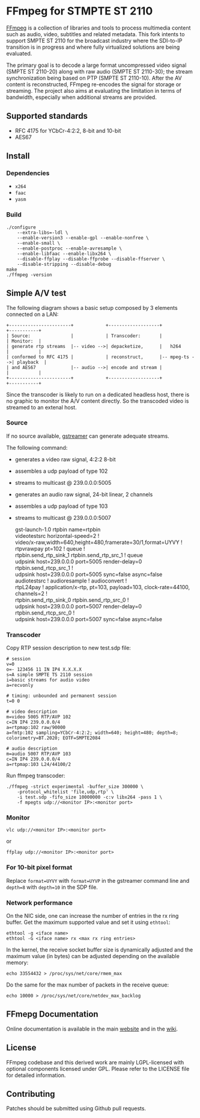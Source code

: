 FFmpeg for STMPTE ST 2110
=========================

[FFmpeg](README_FFMPEG.md) is a collection of libraries and tools to
process multimedia content such as audio, video, subtitles and related
metadata. This fork intents to support SMPTE ST 2110 for the broadcast
industry where the SDI-to-IP transition is in progress and where fully
virtualized solutions are being evaluated.

The primary goal is to decode a large format uncompressed video signal
(SMPTE ST 2110-20) along with raw audio (SMPTE ST 2110-30); the stream
synchronization being based on PTP (SMPTE ST 2110-10). After the AV
content is reconstructed, FFmpeg re-encodes the signal for storage or
streaming. The project also aims at evaluating the limitation in terms
of bandwidth, especially when additional streams are provided.

## Supported standards

* RFC 4175 for YCbCr-4:2:2, 8-bit and 10-bit
* AES67

## Install

### Dependencies

* `x264`
* `faac`
* `yasm`

### Build

	./configure
		--extra-libs=-ldl \
		--enable-version3 --enable-gpl --enable-nonfree \
		--enable-small \
		--enable-postproc --enable-avresample \
		--enable-libfaac --enable-libx264 \
		--disable-ffplay --disable-ffprobe --disable-ffserver \
		--disable-stripping --disable-debug
	make
	./ffmpeg -version

## Simple A/V test

The following diagram shows a basic setup composed by 3 elements
connected on a LAN:

	+-----------------------+            +-------------------+              +-----------+
	| Source:               |            | Transcoder:       |              | Monitor:  |
	| generate rtp streams  |-- video -->| depacketize,      |   h264       |           |
	| conformed to RFC 4175 |            | reconstruct,      |-- mpeg-ts -->| playback  |
	| and AES67             |-- audio -->| encode and stream |              |           |
	+-----------------------+            +-------------------+              +-----------+

Since the transcoder is likely to run on a dedicated headless host,
there is no graphic to monitor the A/V content directly. So the
transcoded video is streamed to an extenal host.

### Source

If no source available, [gstreamer](https://gstreamer.freedesktop.org/)
can generate adequate streams.

The following command:
* generates a video raw signal, 4:2:2 8-bit
* assembles a udp payload of type 102
* streams to multicast @ 239.0.0.0:5005
* generates an audio raw signal, 24-bit linear, 2 channels
* assembles a udp payload of type 103
* streams to multicast @ 239.0.0.0:5007


	gst-launch-1.0 rtpbin name=rtpbin \
		videotestsrc horizontal-speed=2 !  \
		video/x-raw,width=640,height=480,framerate=30/1,format=UYVY ! rtpvrawpay pt=102 ! queue ! \
		rtpbin.send_rtp_sink_1 rtpbin.send_rtp_src_1 ! queue  \
		udpsink host=239.0.0.0 port=5005 render-delay=0 rtpbin.send_rtcp_src_1 ! \
		udpsink host=239.0.0.0 port=5005 sync=false async=false \
		audiotestsrc ! audioresample ! audioconvert ! \
		rtpL24pay ! application/x-rtp, pt=103, payload=103, clock-rate=44100, channels=2 ! \
		rtpbin.send_rtp_sink_0 rtpbin.send_rtp_src_0 ! \
		udpsink host=239.0.0.0 port=5007 render-delay=0 rtpbin.send_rtcp_src_0 ! \
		udpsink host=239.0.0.0 port=5007 sync=false async=false

### Transcoder

Copy RTP session description to new test.sdp file:

	# session
	v=0
	o=- 123456 11 IN IP4 X.X.X.X
	s=A simple SMPTE TS 2110 session
	i=basic streams for audio video
	a=recvonly

	# timing: unbounded and permanent session
	t=0 0

	# video description
	m=video 5005 RTP/AVP 102
	c=IN IP4 239.0.0.0/4
	a=rtpmap:102 raw/90000
	a=fmtp:102 sampling=YCbCr-4:2:2; width=640; height=480; depth=8; colorimetry=BT.2020; EOTF=SMPTE2084

	# audio description
	m=audio 5007 RTP/AVP 103
	c=IN IP4 239.0.0.0/4
	a=rtpmap:103 L24/44100/2

Run ffmpeg transcoder:

	./ffmpeg -strict experimental -buffer_size 300000 \
		-protocol_whitelist 'file,udp,rtp' \
		-i test.sdp -fifo_size 10000000 -c:v libx264 -pass 1 \
		-f mpegts udp://<monitor IP>:<monitor port>

### Monitor

	vlc udp://<monitor IP>:<monitor port>

or

	ffplay udp://<monitor IP>:<monitor port>

### For 10-bit pixel format

Replace ``format=UYVY`` with ``format=UYVP`` in the gstreamer command
line and ``depth=8`` with ``depth=10`` in the SDP file.

### Network performance

On the NIC side, one can increase the number of entries in the rx ring
buffer. Get the maximum supported value and set it using ``ethtool``:

	ethtool -g <iface name>
	ethtool -G <iface name> rx <max rx ring entries>

In the kernel, the receive socket buffer size is dynamically adjusted
and the maximum value (in bytes) can be adjusted depending on the available
memory:

	echo 33554432 > /proc/sys/net/core/rmem_max

Do the same for the max number of packets in the receive queue:

	echo 10000 > /proc/sys/net/core/netdev_max_backlog

## FFmepg Documentation

Online documentation is available in the main [website](https://ffmpeg.org)
and in the [wiki](https://trac.ffmpeg.org).

## License

FFmpeg codebase and this derived work are mainly LGPL-licensed with
optional components licensed under GPL. Please refer to the LICENSE file
for detailed information.

## Contributing

Patches should be submitted using Github pull requests.
